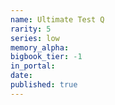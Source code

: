 ```yaml
---
name: Ultimate Test Q
rarity: 5
series: low
memory_alpha:
bigbook_tier: -1
in_portal:
date:
published: true
---
```



